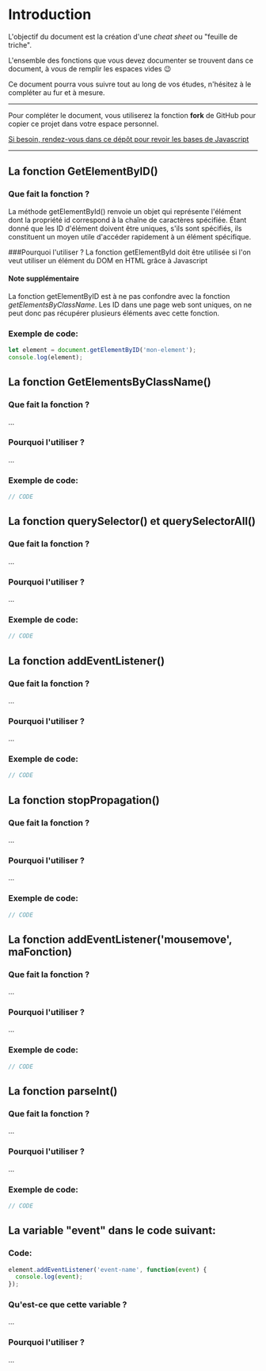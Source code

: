 # Introduction

L'objectif du document est la création d'une *cheat sheet* ou "feuille de triche". 

L'ensemble des fonctions que vous devez documenter se trouvent dans ce document, à vous de  remplir les espaces vides 😉

Ce document pourra vous suivre tout au long de vos études, n'hésitez à le compléter au fur et à mesure.

---

Pour compléter le document, vous utiliserez la fonction **fork** de GitHub pour copier ce projet dans votre espace personnel.

[Si besoin, rendez-vous dans ce dépôt pour revoir les bases de Javascript](https://github.com/Maxence-Machu/javascript-basic-memo)

---

## La fonction GetElementByID()

### Que fait la fonction ?
La méthode getElementById() renvoie un objet qui représente l'élément dont la propriété  id correspond à la chaîne de caractères spécifiée.
Étant donné que les ID d'élément doivent être uniques, s'ils sont spécifiés, ils constituent un moyen utile d'accéder rapidement à un élément spécifique.

###Pourquoi l'utiliser ?
La fonction getElementById doit être utilisée si l'on veut utiliser un élément du DOM en HTML grâce à Javascript 

#### Note supplémentaire
La fonction getElementByID est à ne pas confondre avec la fonction *getElementsByClassName*. 
Les ID dans une page web sont uniques, on ne peut donc pas récupérer plusieurs éléments avec cette fonction. 

### Exemple de code:
```javascript
let element = document.getElementByID('mon-element');
console.log(element);
```

## La fonction GetElementsByClassName()

### Que fait la fonction ?
...

### Pourquoi l'utiliser ?
...

### Exemple de code:
```javascript
// CODE
```

## La fonction querySelector() et querySelectorAll()

### Que fait la fonction ?
...

### Pourquoi l'utiliser ?
...

### Exemple de code:
```javascript
// CODE
```

## La fonction addEventListener()

### Que fait la fonction ?
...

### Pourquoi l'utiliser ?
...

### Exemple de code:
```javascript
// CODE
```

## La fonction stopPropagation()

### Que fait la fonction ?
...

### Pourquoi l'utiliser ?
...

### Exemple de code:
```javascript
// CODE
```

## La fonction addEventListener('mousemove', maFonction)

### Que fait la fonction ?
...

### Pourquoi l'utiliser ?
...

### Exemple de code:
```javascript
// CODE
```

## La fonction parseInt()

### Que fait la fonction ?
...

### Pourquoi l'utiliser ?
...

### Exemple de code:
```javascript
// CODE
```


## La variable "event" dans le code suivant:

### Code:
```javascript
element.addEventListener('event-name', function(event) {
  console.log(event);
});
```

### Qu'est-ce que cette variable ?
...

### Pourquoi l'utiliser ?
...


